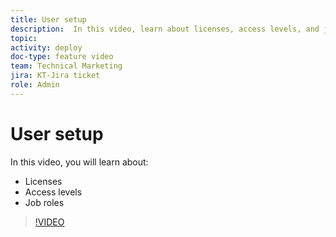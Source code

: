 ```yaml
---
title: User setup
description:  In this video, learn about licenses, access levels, and job roles.
topic:
activity: deploy
doc-type: feature video
team: Technical Marketing
jira: KT-Jira ticket
role: Admin
---
```

# User setup

In this video, you will learn about:

* Licenses
* Access levels
* Job roles

>[!VIDEO](https://video.tv.adobe.com/v/335066/?quality=12&learn=on)
